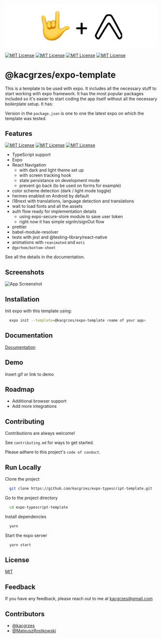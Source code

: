 ![Logo](assets/logo.png)

[![MIT License](https://img.shields.io/npm/l/@kacgrzes/expo-template?style=flat-square)](https://github.com/tterb/atomic-design-ui/blob/master/LICENSEs)
[![MIT License](https://img.shields.io/npm/v/@kacgrzes/expo-template?style=flat-square)](https://img.shields.io/npm/v/@kacgrzes/expo-template?style=flat-square)
[![MIT License](https://img.shields.io/npm/dt/@kacgrzes/expo-template?style=flat-square)](https://img.shields.io/npm/dt/@kacgrzes/expo-template?style=flat-square)
[![MIT License](https://img.shields.io/github/stars/kacgrzes/expo-typescript-template?style=flat-square)](https://img.shields.io/github/stars/kacgrzes/expo-typescript-template?style=flat-square)

# @kacgrzes/expo-template

This is a template to be used with expo. It includes all the necessary stuff to start working with expo framework. It has the most popular packages included so it's easier to start coding the app itself without all the necessary boilerplate setup. It has:

Version in the `package.json` is one to one the latest expo on which the template was tested.

## Features

[![MIT License](https://img.shields.io/npm/types/@kacgrzes/expo-template?style=flat-square)](https://img.shields.io/npm/types/@kacgrzes/expo-template?style=flat-square)
[![MIT License](https://img.shields.io/github/package-json/dependency-version/kacgrzes/expo-typescript-template/expo?style=flat-square)](https://img.shields.io/github/package-json/dependency-version/kacgrzes/expo-typescript-template/expo?style=flat-square)
[![MIT License](https://img.shields.io/github/package-json/dependency-version/kacgrzes/expo-typescript-template/@react-navigation/native?style=flat-square)](https://img.shields.io/github/package-json/dependency-version/kacgrzes/expo-typescript-template/@react-navigation/native?style=flat-square)

- TypeScript support
- Expo
- React Navigation
  - with dark and light theme set up
  - with screen tracking hook
  - state persistance on development mode
  - prevent go back (to be used on forms for example)
- color scheme detection (dark / light mode toggle)
- hermes enabled on Android by default
- i18next with translations, language detection and translations
- wait to load fonts and all the assets
- auth flow ready for implementation details
  - using expo-secure-store module to save user token
  - right now it has simple signIn/signOut flow
- prettier
- babel-module-resolver
- tests with jest and @testing-library/react-native
- animations with `reanimated` and `moti`
- `@gorhom/bottom-sheet`

See all the details in the documentation.

## Screenshots

![App Screenshot](https://via.placeholder.com/468x300?text=App+Screenshot+Here)

## Installation

Init expo with this template using:

```bash
  expo init --template=@kacgrzes/expo-template <name of your app>
```

## Documentation

[Documentation](https://linktodocumentation)

## Demo

Insert gif or link to demo

## Roadmap

- Additional browser support
- Add more integrations

## Contributing

Contributions are always welcome!

See `contributing.md` for ways to get started.

Please adhere to this project's `code of conduct`.

## Run Locally

Clone the project

```bash
  git clone https://github.com/kacgrzes/expo-typescript-template.git
```

Go to the project directory

```bash
  cd expo-typescript-template
```

Install dependencies

```bash
  yarn
```

Start the expo server

```bash
  yarn start
```

## License

[MIT](https://choosealicense.com/licenses/mit/)

## Feedback

If you have any feedback, please reach out to me at kacgrzes@gmail.com

## Contributors

- [@kacgrzes](https://www.github.com/kacgrzes)
- [@MateuszRostkowski](https://www.github.com/MateuszRostkowski)
